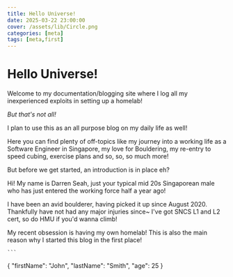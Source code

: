 ```yaml
---
title: Hello Universe!
date: 2025-03-22 23:00:00
cover: /assets/lib/Circle.png
categories: [meta]
tags: [meta,first]
---
```


# Hello Universe!

Welcome to my documentation/blogging site where I log all my inexperienced exploits in setting up a homelab!

*But that's not all!*

I plan to use this as an all purpose blog on my daily life as well!

Here you can find plenty of off-topics like my journey into a working life as a Software Engineer in Singapore, my love for Bouldering, my re-entry to speed cubing, exercise plans and so, so, so much more!

But before we get started, an introduction is in place eh?

Hi! My name is Darren Seah, just your typical mid 20s Singaporean male who has just entered the working force half a year ago!

I have been an avid boulderer, having picked it up since August 2020. Thankfully have not had any major injuries since~ I've got SNCS L1 and L2 cert, so do HMU if you'd wanna climb!

My recent obsession is having my own homelab! This is also the main reason why I started this blog in the first place!

	```
{
  "firstName": "John",
  "lastName": "Smith",
  "age": 25
}
```